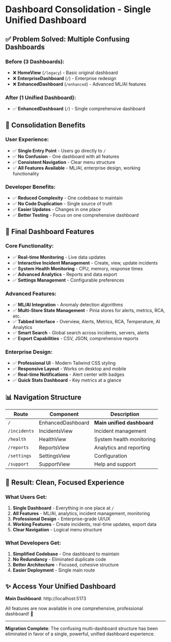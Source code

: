 # Dashboard Consolidation - Single Unified Dashboard

## ✅ **Problem Solved: Multiple Confusing Dashboards**

### **Before (3 Dashboards):**
- ❌ **HomeView** (`/legacy`) - Basic original dashboard
- ❌ **EnterpriseDashboard** (`/`) - Enterprise redesign  
- ❌ **EnhancedDashboard** (`/enhanced`) - Advanced ML/AI features

### **After (1 Unified Dashboard):**
- ✅ **EnhancedDashboard** (`/`) - Single comprehensive dashboard

## 🎯 **Consolidation Benefits**

### **User Experience:**
- ✅ **Single Entry Point** - Users go directly to `/` 
- ✅ **No Confusion** - One dashboard with all features
- ✅ **Consistent Navigation** - Clear menu structure
- ✅ **All Features Available** - ML/AI, enterprise design, working functionality

### **Developer Benefits:**
- ✅ **Reduced Complexity** - One codebase to maintain
- ✅ **No Code Duplication** - Single source of truth
- ✅ **Easier Updates** - Changes in one place
- ✅ **Better Testing** - Focus on one comprehensive dashboard

## 🚀 **Final Dashboard Features**

### **Core Functionality:**
- ✅ **Real-time Monitoring** - Live data updates
- ✅ **Interactive Incident Management** - Create, view, update incidents
- ✅ **System Health Monitoring** - CPU, memory, response times
- ✅ **Advanced Analytics** - Reports and data export
- ✅ **Settings Management** - Configurable preferences

### **Advanced Features:**
- ✅ **ML/AI Integration** - Anomaly detection algorithms
- ✅ **Multi-Store State Management** - Pinia stores for alerts, metrics, RCA, etc.
- ✅ **Tabbed Interface** - Overview, Alerts, Metrics, RCA, Temperature, AI Analytics
- ✅ **Smart Search** - Global search across incidents, servers, alerts
- ✅ **Export Capabilities** - CSV, JSON, comprehensive reports

### **Enterprise Design:**
- ✅ **Professional UI** - Modern Tailwind CSS styling
- ✅ **Responsive Layout** - Works on desktop and mobile
- ✅ **Real-time Notifications** - Alert center with badges
- ✅ **Quick Stats Dashboard** - Key metrics at a glance

## 📊 **Navigation Structure**

| Route | Component | Description |
|-------|-----------|-------------|
| `/` | EnhancedDashboard | **Main unified dashboard** |
| `/incidents` | IncidentsView | Incident management |
| `/health` | HealthView | System health monitoring |
| `/reports` | ReportsView | Analytics and reporting |
| `/settings` | SettingsView | Configuration |
| `/support` | SupportView | Help and support |

## 🎉 **Result: Clean, Focused Experience**

### **What Users Get:**
1. **Single Dashboard** - Everything in one place at `/`
2. **All Features** - ML/AI, analytics, incident management, monitoring
3. **Professional Design** - Enterprise-grade UI/UX
4. **Working Features** - Create incidents, real-time updates, export data
5. **Clear Navigation** - Logical menu structure

### **What Developers Get:**
1. **Simplified Codebase** - One dashboard to maintain
2. **No Redundancy** - Eliminated duplicate code
3. **Better Architecture** - Focused, cohesive structure
4. **Easier Deployment** - Single main route

## ✨ **Access Your Unified Dashboard**

**Main Dashboard**: http://localhost:5173

All features are now available in one comprehensive, professional dashboard! 🚀

---

**Migration Complete**: The confusing multi-dashboard structure has been eliminated in favor of a single, powerful, unified dashboard experience.
